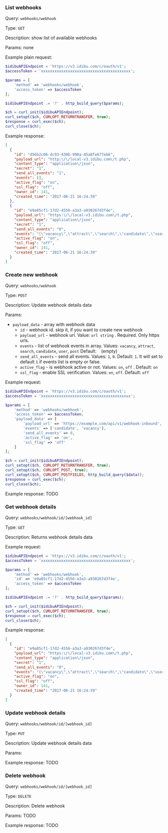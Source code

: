 

### List webhooks

Query: `webhooks/webhook`

Type: `GET`

Description: show list of available webhooks

Params: none

Example plain request: 

```php
$idibuAPIEndpoint = 'https://v3.idibu.com/c/oauth/v1';
$accessToken = 'xxxxxxxxxxxxxxxxxxxxxxxxxxxxxxxxxxxxxxxx';

$params = [
    'method' => 'webhooks/webhook',
    'access_token' => $accessToken
];

$idibuAPIEndpoint .= '?' . http_build_query($params);

$ch = curl_init($idibuAPIEndpoint);
curl_setopt($ch, CURLOPT_RETURNTRANSFER, true);
$response = curl_exec($ch);
curl_close($ch);
```

Example response: 


```json
[
  {
    "id": "d56b2c06-dc93-430b-990a-45a8fe677eb6",
    "payload_url": "http:\/\/local-v3.idibu.com\/t.php",
    "content_type": "application\/json",
    "secret": "1",
    "send_all_events": "1",
    "events": [],
    "active_flag": "on",
    "ssl_flag": "off",
    "owner_id": 141,
    "created_time": "2017-06-21 16:24:39"
  },
  {
    "id": "e9a05cf1-17d2-4556-a3a3-a930267d3f4e",
    "payload_url": "https:\/\/local-v3.idibu.com\/t.php",
    "content_type": "application\/json",
    "secret": "1",
    "send_all_events": "0",
    "events": "[\"vacancy\",\"attract\",\"search\",\"candidate\",\"user\",\"post\"]",
    "active_flag": "on",
    "ssl_flag": "off",
    "owner_id": 141,
    "created_time": "2017-06-21 16:24:39"
  }
]
```

### Create new webhook

Query: `webhooks/webhook`

Type: `POST`

Description: Update webhook details data

Params:
 * `payload_data` - array with webhook data
   * `id` - webhook id. skip it, if you want to create new webhook
   * `payload_url` - webhook url. Value: `url string` . Required. Only https urls. 
   * `events` - list of webhook events in array. Values: `vacancy`, `attract`, `search`, `candidate`, `user`, `post` Default: ` ` (empty)
   * `send_all_events` - send all events. Values: `1`, `0`. Default: `1`. It will set to default `1` if events list is empty or false.
   * `active_flag` - is webhook active or not. Values: `on`, `off` . Default: `on`
   * `ssl_flag` - enable SSL verification. Values: `on`, `off`. Default: `off`
   
Example request:

```php
$idibuAPIEndpoint = 'https://v3.idibu.com/c/oauth/v1';
$accessToken = 'xxxxxxxxxxxxxxxxxxxxxxxxxxxxxxxxxxxxxxxx';

$params = [
    'method' => 'webhooks/webhook',
    'access_token' => $accessToken,
    'payload_data' => [
        'payload_url' => 'https://example.com/api/v1/webhook-inbound',
        'events' => ['candidate', 'vacancy'],
        'send_all_events' => 0,
        'active_flag' => 'on',
        'ssl_flag' => 'off'
    ]
];

$ch = curl_init($idibuAPIEndpoint);
curl_setopt($ch, CURLOPT_RETURNTRANSFER, true);
curl_setopt($ch, CURLOPT_POST, true);
curl_setopt($ch, CURLOPT_POSTFIELDS, http_build_query($data));
$response = curl_exec($ch);
curl_close($ch);
```

Example response: TODO


### Get webhook details

Query: `webhooks/webhook/id/[webhook_id]`

Type: `GET`

Description: Returns webhook details data

Example request:

```php
$idibuAPIEndpoint = 'https://v3.idibu.com/c/oauth/v1';
$accessToken = 'xxxxxxxxxxxxxxxxxxxxxxxxxxxxxxxxxxxxxxxx';

$params = [
    'method' => 'webhooks/webhook',
    'id' => 'e9a05cf1-17d2-4556-a3a3-a930267d3f4e',
    'access_token' => $accessToken
];

$idibuAPIEndpoint .= '?' . http_build_query($params);

$ch = curl_init($idibuAPIEndpoint);
curl_setopt($ch, CURLOPT_RETURNTRANSFER, true);
$response = curl_exec($ch);
curl_close($ch);
```

Example response: 

```json
[
  {
    "id": "e9a05cf1-17d2-4556-a3a3-a930267d3f4e",
    "payload_url": "https:\/\/local-v3.idibu.com\/t.php",
    "content_type": "application\/json",
    "secret": "1",
    "send_all_events": "0",
    "events": "[\"vacancy\",\"attract\",\"search\",\"candidate\",\"user\",\"post\"]",
    "active_flag": "on",
    "ssl_flag": "off",
    "owner_id": 141,
    "created_time": "2017-06-21 16:24:39"
  }
]
```


### Update webhook details

Query: `webhooks/webhook/id/[webhook_id]`

Type: `PUT`

Description: Update webhook details data

Params:

Example response: TODO


### Delete webhook 

Query: `webhooks/webhook/id/[webhook_id]`

Type: `DELETE`

Description: Delete webhook

Params: TODO

Example response: TODO


